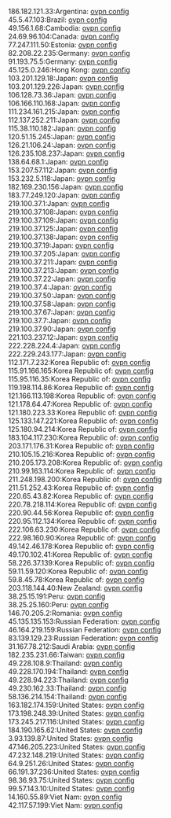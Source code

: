 186.182.121.33:Argentina: [ovpn config](vpn/186_182_121_33.ovpn)  
45.5.47.103:Brazil: [ovpn config](vpn/45_5_47_103.ovpn)  
49.156.1.68:Cambodia: [ovpn config](vpn/49_156_1_68.ovpn)  
24.69.96.104:Canada: [ovpn config](vpn/24_69_96_104.ovpn)  
77.247.111.50:Estonia: [ovpn config](vpn/77_247_111_50.ovpn)  
82.208.22.235:Germany: [ovpn config](vpn/82_208_22_235.ovpn)  
91.193.75.5:Germany: [ovpn config](vpn/91_193_75_5.ovpn)  
45.125.0.246:Hong Kong: [ovpn config](vpn/45_125_0_246.ovpn)  
103.201.129.18:Japan: [ovpn config](vpn/103_201_129_18.ovpn)  
103.201.129.226:Japan: [ovpn config](vpn/103_201_129_226.ovpn)  
106.128.73.36:Japan: [ovpn config](vpn/106_128_73_36.ovpn)  
106.166.110.168:Japan: [ovpn config](vpn/106_166_110_168.ovpn)  
111.234.161.215:Japan: [ovpn config](vpn/111_234_161_215.ovpn)  
112.137.252.211:Japan: [ovpn config](vpn/112_137_252_211.ovpn)  
115.38.110.182:Japan: [ovpn config](vpn/115_38_110_182.ovpn)  
120.51.15.245:Japan: [ovpn config](vpn/120_51_15_245.ovpn)  
126.21.106.24:Japan: [ovpn config](vpn/126_21_106_24.ovpn)  
126.235.108.237:Japan: [ovpn config](vpn/126_235_108_237.ovpn)  
138.64.68.1:Japan: [ovpn config](vpn/138_64_68_1.ovpn)  
153.207.57.112:Japan: [ovpn config](vpn/153_207_57_112.ovpn)  
153.232.5.118:Japan: [ovpn config](vpn/153_232_5_118.ovpn)  
182.169.230.156:Japan: [ovpn config](vpn/182_169_230_156.ovpn)  
183.77.249.120:Japan: [ovpn config](vpn/183_77_249_120.ovpn)  
219.100.37.1:Japan: [ovpn config](vpn/219_100_37_1.ovpn)  
219.100.37.108:Japan: [ovpn config](vpn/219_100_37_108.ovpn)  
219.100.37.109:Japan: [ovpn config](vpn/219_100_37_109.ovpn)  
219.100.37.125:Japan: [ovpn config](vpn/219_100_37_125.ovpn)  
219.100.37.138:Japan: [ovpn config](vpn/219_100_37_138.ovpn)  
219.100.37.19:Japan: [ovpn config](vpn/219_100_37_19.ovpn)  
219.100.37.205:Japan: [ovpn config](vpn/219_100_37_205.ovpn)  
219.100.37.211:Japan: [ovpn config](vpn/219_100_37_211.ovpn)  
219.100.37.213:Japan: [ovpn config](vpn/219_100_37_213.ovpn)  
219.100.37.22:Japan: [ovpn config](vpn/219_100_37_22.ovpn)  
219.100.37.4:Japan: [ovpn config](vpn/219_100_37_4.ovpn)  
219.100.37.50:Japan: [ovpn config](vpn/219_100_37_50.ovpn)  
219.100.37.58:Japan: [ovpn config](vpn/219_100_37_58.ovpn)  
219.100.37.67:Japan: [ovpn config](vpn/219_100_37_67.ovpn)  
219.100.37.7:Japan: [ovpn config](vpn/219_100_37_7.ovpn)  
219.100.37.90:Japan: [ovpn config](vpn/219_100_37_90.ovpn)  
221.103.237.12:Japan: [ovpn config](vpn/221_103_237_12.ovpn)  
222.228.224.4:Japan: [ovpn config](vpn/222_228_224_4.ovpn)  
222.229.243.177:Japan: [ovpn config](vpn/222_229_243_177.ovpn)  
112.171.7.232:Korea Republic of: [ovpn config](vpn/112_171_7_232.ovpn)  
115.91.166.165:Korea Republic of: [ovpn config](vpn/115_91_166_165.ovpn)  
115.95.116.35:Korea Republic of: [ovpn config](vpn/115_95_116_35.ovpn)  
119.198.114.86:Korea Republic of: [ovpn config](vpn/119_198_114_86.ovpn)  
121.166.113.198:Korea Republic of: [ovpn config](vpn/121_166_113_198.ovpn)  
121.178.64.47:Korea Republic of: [ovpn config](vpn/121_178_64_47.ovpn)  
121.180.223.33:Korea Republic of: [ovpn config](vpn/121_180_223_33.ovpn)  
125.133.147.221:Korea Republic of: [ovpn config](vpn/125_133_147_221.ovpn)  
125.180.94.214:Korea Republic of: [ovpn config](vpn/125_180_94_214.ovpn)  
183.104.117.230:Korea Republic of: [ovpn config](vpn/183_104_117_230.ovpn)  
203.171.176.31:Korea Republic of: [ovpn config](vpn/203_171_176_31.ovpn)  
210.105.15.216:Korea Republic of: [ovpn config](vpn/210_105_15_216.ovpn)  
210.205.173.208:Korea Republic of: [ovpn config](vpn/210_205_173_208.ovpn)  
210.99.163.114:Korea Republic of: [ovpn config](vpn/210_99_163_114.ovpn)  
211.248.198.200:Korea Republic of: [ovpn config](vpn/211_248_198_200.ovpn)  
211.51.252.43:Korea Republic of: [ovpn config](vpn/211_51_252_43.ovpn)  
220.65.43.82:Korea Republic of: [ovpn config](vpn/220_65_43_82.ovpn)  
220.78.218.114:Korea Republic of: [ovpn config](vpn/220_78_218_114.ovpn)  
220.90.44.56:Korea Republic of: [ovpn config](vpn/220_90_44_56.ovpn)  
220.95.112.134:Korea Republic of: [ovpn config](vpn/220_95_112_134.ovpn)  
222.106.63.230:Korea Republic of: [ovpn config](vpn/222_106_63_230.ovpn)  
222.98.160.90:Korea Republic of: [ovpn config](vpn/222_98_160_90.ovpn)  
49.142.46.178:Korea Republic of: [ovpn config](vpn/49_142_46_178.ovpn)  
49.170.102.41:Korea Republic of: [ovpn config](vpn/49_170_102_41.ovpn)  
58.226.37.139:Korea Republic of: [ovpn config](vpn/58_226_37_139.ovpn)  
59.11.59.120:Korea Republic of: [ovpn config](vpn/59_11_59_120.ovpn)  
59.8.45.78:Korea Republic of: [ovpn config](vpn/59_8_45_78.ovpn)  
203.118.144.40:New Zealand: [ovpn config](vpn/203_118_144_40.ovpn)  
38.25.15.191:Peru: [ovpn config](vpn/38_25_15_191.ovpn)  
38.25.25.160:Peru: [ovpn config](vpn/38_25_25_160.ovpn)  
146.70.205.2:Romania: [ovpn config](vpn/146_70_205_2.ovpn)  
45.135.135.153:Russian Federation: [ovpn config](vpn/45_135_135_153.ovpn)  
46.164.219.159:Russian Federation: [ovpn config](vpn/46_164_219_159.ovpn)  
83.139.129.23:Russian Federation: [ovpn config](vpn/83_139_129_23.ovpn)  
31.167.78.212:Saudi Arabia: [ovpn config](vpn/31_167_78_212.ovpn)  
182.235.231.66:Taiwan: [ovpn config](vpn/182_235_231_66.ovpn)  
49.228.108.9:Thailand: [ovpn config](vpn/49_228_108_9.ovpn)  
49.228.170.194:Thailand: [ovpn config](vpn/49_228_170_194.ovpn)  
49.228.94.223:Thailand: [ovpn config](vpn/49_228_94_223.ovpn)  
49.230.162.33:Thailand: [ovpn config](vpn/49_230_162_33.ovpn)  
58.136.214.154:Thailand: [ovpn config](vpn/58_136_214_154.ovpn)  
163.182.174.159:United States: [ovpn config](vpn/163_182_174_159.ovpn)  
173.198.248.39:United States: [ovpn config](vpn/173_198_248_39.ovpn)  
173.245.217.116:United States: [ovpn config](vpn/173_245_217_116.ovpn)  
184.190.165.62:United States: [ovpn config](vpn/184_190_165_62.ovpn)  
3.93.139.87:United States: [ovpn config](vpn/3_93_139_87.ovpn)  
47.146.205.223:United States: [ovpn config](vpn/47_146_205_223.ovpn)  
47.232.148.219:United States: [ovpn config](vpn/47_232_148_219.ovpn)  
64.9.251.26:United States: [ovpn config](vpn/64_9_251_26.ovpn)  
66.191.37.236:United States: [ovpn config](vpn/66_191_37_236.ovpn)  
98.36.93.75:United States: [ovpn config](vpn/98_36_93_75.ovpn)  
99.57.143.10:United States: [ovpn config](vpn/99_57_143_10.ovpn)  
14.160.55.89:Viet Nam: [ovpn config](vpn/14_160_55_89.ovpn)  
42.117.57.199:Viet Nam: [ovpn config](vpn/42_117_57_199.ovpn)  
